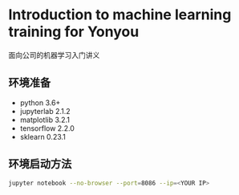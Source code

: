 # Introduction to machine learning training for Yonyou
面向公司的机器学习入门讲义

## 环境准备
- python 3.6+
- jupyterlab 2.1.2
- matplotlib 3.2.1
- tensorflow 2.2.0
- sklearn 0.23.1

## 环境启动方法
```sh
jupyter notebook --no-browser --port=8086 --ip=<YOUR IP>
```
